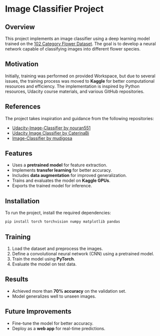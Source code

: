 # Image Classifier Project  

## Overview  
This project implements an image classifier using a deep learning model trained on the [102 Category Flower Dataset](https://www.robots.ox.ac.uk/~vgg/data/flowers/102/). The goal is to develop a neural network capable of classifying images into different flower species.  

## Motivation  
Initially, training was performed on provided Workspace, but due to several issues, the training process was moved to **Kaggle** for better computational resources and efficiency. The implementation is inspired by Python resources, Udacity course materials, and various GitHub repositories.  

## References  
The project takes inspiration and guidance from the following repositories:  
- [Udacity-Image-Classifier by nouran551](https://github.com/nouran551/Udacity-Image-Classifier/blob/master/Image%20Classifier.ipynb)  
- [Udacity Image Classifier by CaterinaBi](https://github.com/CaterinaBi/udacity-image-classifier/blob/main/image_classifier_project_GPU.ipynb)  
- [Image-Classifier by mudigosa](https://github.com/mudigosa/Image-Classifier/blob/master/Image%20Classifier%20Project.ipynb)  

## Features  
- Uses a **pretrained model** for feature extraction.  
- Implements **transfer learning** for better accuracy.  
- Includes **data augmentation** for improved generalization.  
- Trains and evaluates the model on **Kaggle GPUs**.  
- Exports the trained model for inference.  

## Installation  
To run the project, install the required dependencies:  
```bash
pip install torch torchvision numpy matplotlib pandas
```

## Training  
1. Load the dataset and preprocess the images.  
2. Define a convolutional neural network (CNN) using a pretrained model.  
3. Train the model using **PyTorch**.  
4. Evaluate the model on test data.  

## Results  
- Achieved more than **70% accuracy** on the validation set.  
- Model generalizes well to unseen images.  

## Future Improvements  
- Fine-tune the model for better accuracy.  
- Deploy as a **web app** for real-time predictions.  
